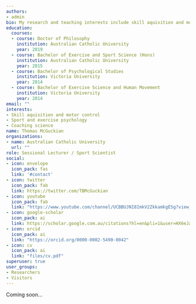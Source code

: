```yaml
---
authors:
- admin
bio: My research and teaching interests include skill aquisition and motor control, sport and exercise psychology, and coaching science. See my posts for guides and examples of how I have used various software to complete my research and create content.
education:
  courses:
  - course: Doctor of Philosophy
    institution: Australian Catholic University
    year: 2019
  - course: Bachelor of Exercise and Sport Science (Hons)
    institution: Australian Catholic University
    year: 2015
  - course: Bachelor of Psychological Studies
    institution: Victoria University
    year: 2014
  - course: Bachelor of Exercise Science and Human Movement
    institution: Victoria University
    year: 2014
email: ""
interests:
- Skill aquisition and motor control
- Sport and exercise psychology
- Coaching science
name: Thomas McGuckian
organizations:
- name: Australian Catholic University
  url: ""
role: Sessional Lecturer / Sport Scientist
social:
- icon: envelope
  icon_pack: fas
  link: '#contact'
- icon: twitter
  icon_pack: fab
  link: https://twitter.com/TBMcGuckian
- icon: youtube
  icon_pack: fab
  link: "https://www.youtube.com/channel/UCBBUJNI8ImkV2ZkkamkgESg?view_as=subscriber"
- icon: google-scholar
  icon_pack: ai
  link: https://scholar.google.com.au/citations?hl=en&pli=1&user=HX6eJasAAAAJ
- icon: orcid
  icon_pack: ai
  link: "https://orcid.org/0000-0002-5490-0042"
- icon: cv
  icon_pack: ai
  link: "files/cv.pdf"
superuser: true
user_groups:
- Researchers
- Visitors
---
```


Coming soon...

